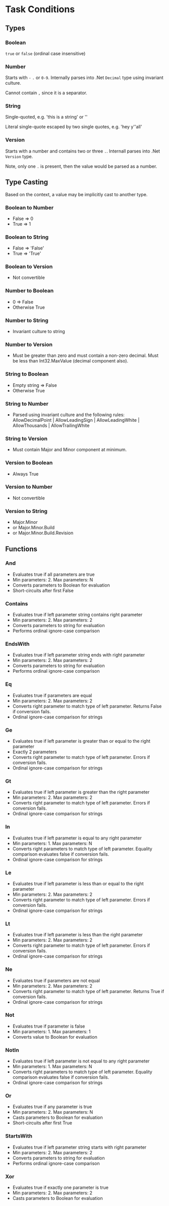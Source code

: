 
# Task Conditions

## Types

### Boolean
`true` or `false` (ordinal case insensitive)

### Number
Starts with `-` `.` or `0-9`. Internally parses into .Net `Decimal` type using invariant culture.

Cannot contain `,` since it is a separator.

### String
Single-quoted, e.g. 'this is a string' or ''

Literal single-quote escaped by two single quotes, e.g. 'hey y''all'

### Version
Starts with a number and contains two or three `.`. Internall parses into .Net `Version` type.

Note, only one `.` is present, then the value would be parsed as a number.

## Type Casting

Based on the context, a value may be implicitly cast to another type.

### Boolean to Number
* False =\> 0
* True =\> 1

### Boolean to String
* False =\> 'False'
* True =\> 'True'

### Boolean to Version
* Not convertible

### Number to Boolean
* 0 =\> False
* Otherwise True

### Number to String
* Invariant culture to string

### Number to Version
* Must be greater than zero and must contain a non-zero decimal. Must be less than Int32.MaxValue (decimal component also).

### String to Boolean
* Empty string =\> False
* Otherwise True

### String to Number
* Parsed using invariant culture and the following rules: AllowDecimalPoint | AllowLeadingSign | AllowLeadingWhite | AllowThousands | AllowTrailingWhite

### String to Version
* Must contain Major and Minor component at minimum.

### Version to Boolean
* Always True

### Version to Number
* Not convertible

### Version to String
* Major.Minor
* or Major.Minor.Build
* or Major.Minor.Build.Revision

## Functions

### And
* Evaluates true if all parameters are true
* Min parameters: 2. Max parameters: N
* Converts parameters to Boolean for evaluation
* Short-circuits after first False

### Contains
* Evaluates true if left parameter string contains right parameter
* Min parameters: 2. Max parameters: 2
* Converts parameters to string for evaluation
* Performs ordinal ignore-case comparison

### EndsWith
* Evaluates true if left parameter string ends with right parameter
* Min parameters: 2. Max parameters: 2
* Converts parameters to string for evaluation
* Performs ordinal ignore-case comparison

### Eq
* Evaluates true if parameters are equal
* Min parameters: 2. Max parameters: 2
* Converts right parameter to match type of left parameter. Returns False if conversion fails.
* Ordinal ignore-case comparison for strings

### Ge
* Evaluates true if left parameter is greater than or equal to the right parameter
* Exactly 2 parameters
* Converts right parameter to match type of left parameter. Errors if conversion fails.
* Ordinal ignore-case comparison for strings

### Gt
* Evaluates true if left parameter is greater than the right parameter
* Min parameters: 2. Max parameters: 2
* Converts right parameter to match type of left parameter. Errors if conversion fails.
* Ordinal ignore-case comparison for strings

### In
* Evaluates true if left parameter is equal to any right parameter
* Min parameters: 1. Max parameters: N
* Converts right parameters to match type of left parameter. Equality comparison evaluates false if conversion fails.
* Ordinal ignore-case comparison for strings

### Le
* Evaluates true if left parameter is less than or equal to the right parameter
* Min parameters: 2. Max parameters: 2
* Converts right parameter to match type of left parameter. Errors if conversion fails.
* Ordinal ignore-case comparison for strings

### Lt
* Evaluates true if left parameter is less than the right parameter
* Min parameters: 2. Max parameters: 2
* Converts right parameter to match type of left parameter. Errors if conversion fails.
* Ordinal ignore-case comparison for strings

### Ne
* Evaluates true if parameters are not equal
* Min parameters: 2. Max parameters: 2
* Converts right parameter to match type of left parameter. Returns True if conversion fails.
* Ordinal ignore-case comparison for strings

### Not
* Evaluates true if parameter is false
* Min parameters: 1. Max parameters: 1
* Converts value to Boolean for evaluation

### NotIn
* Evaluates true if left parameter is not equal to any right parameter
* Min parameters: 1. Max parameters: N
* Converts right parameters to match type of left parameter. Equality comparison evaluates false if conversion fails.
* Ordinal ignore-case comparison for strings

### Or
* Evaluates true if any parameter is true
* Min parameters: 2. Max parameters: N
* Casts parameters to Boolean for evaluation
* Short-circuits after first True

### StartsWith
* Evaluates true if left parameter string starts with right parameter
* Min parameters: 2. Max parameters: 2
* Converts parameters to string for evaluation
* Performs ordinal ignore-case comparison

### Xor
* Evaluates true if exactly one parameter is true
* Min parameters: 2. Max parameters: 2
* Casts parameters to Boolean for evaluation
